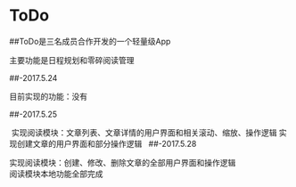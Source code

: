 # ToDo
##ToDo是三名成员合作开发的一个轻量级App
  
   主要功能是日程规划和零碎阅读管理

##-2017.5.24
  
  目前实现的功能：没有

##-2017.5.25
  
  实现阅读模块：文章列表、文章详情的用户界面和相关滚动、缩放、操作逻辑 
   实现创建文章的用户界面和部分操作逻辑
   
##-2017.5.28 


  实现阅读模块：创建、修改、删除文章的全部用户界面和操作逻辑  
   阅读模块本地功能全部完成 
